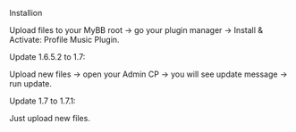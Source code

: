 Installion

Upload files to your MyBB root -> go your plugin manager -> Install & Activate: Profile Music Plugin.


Update 1.6.5.2 to 1.7:

Upload new files -> open your Admin CP -> you will see update message -> run update.



Update 1.7 to 1.7.1:

Just upload new files.

